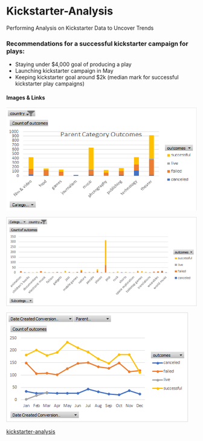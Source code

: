 # Kickstarter-Analysis
Performing Analysis on Kickstarter Data to Uncover Trends
 
### Recommendations for a successful kickstarter campaign for plays:

* Staying under $4,000 goal of producing a play
* Launching kickstarter campaign in May 
* Keeping kickstarter goal around $2k (median mark for successful kickstarter play campaigns)

#### Images & Links

![ParentCategorybyOutcome](parentcategoryoutcomechart.png)

![Subcategory By Outcome](subcategoryoutcomechart.png)

![Outcomes by Month](Outcomesbymonth.png)

[kickstarter-analysis](docs/kickstarter-analysis.xlsx)
